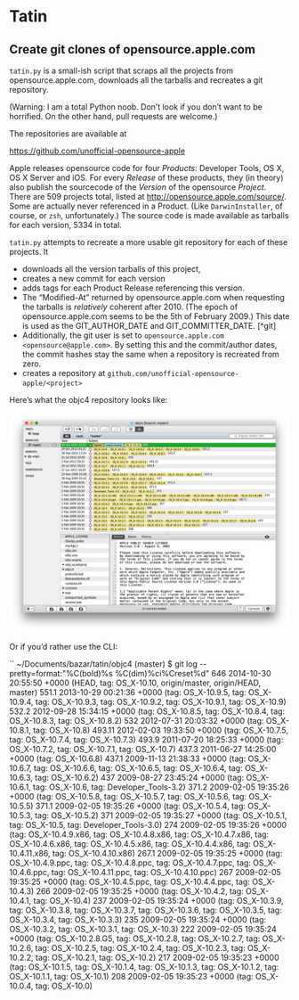 # Tatin

## Create git clones of opensource.apple.com

`tatin.py` is a small-ish script that scraps all the projects from opensource.apple.com, downloads all the tarballs and recreates a git repository.

(Warning: I am a total Python noob. Don’t look if you don’t want to be horrified. On the other hand, pull requests are welcome.)

The repositories are available at 

https://github.com/unofficial-opensource-apple

Apple releases opensource code for four _Products_: Developer Tools, OS X, OS X Server and iOS.
For every _Release_ of these products, they (in theory) also publish the sourcecode of the _Version_ of the opensource _Project_.
There are 509 projects total, listed at http://opensource.apple.com/source/. Some are actually never referenced in a Product. (Like `DarwinInstaller`, of course, or `zsh`, unfortunately.) The source code is made available as tarballs for each version, 5334 in total.

`tatin.py` attempts to recreate a more usable git repository for each of these projects. It 
* downloads all the version tarballs of this project, 
 * creates a new commit for each version
 * adds tags for each Product Release referencing this version.
 * The “Modified-At” returned by opensource.apple.com when requesting the tarballs is _relatively_ coherent after 2010. (The epoch of opensource.apple.com seems to be the 5th of February 2009.) This date is used as the GIT_AUTHOR_DATE and GIT_COMMITTER_DATE. [^git]
 * Additionally, the git user is set to `opensource.apple.com <opensource@apple.com>`. By setting this and the commit/author dates, the commit hashes stay the same when a repository is recreated from zero.
* creates a repository at `github.com/unofficial-opensource-apple/<project>`

Here’s what the objc4 repository looks like:

![](objc4.png)

Or if you’d rather use the CLI:

``
~/Documents/bazar/tatin/objc4 (master) $ git log --pretty=format:"%C(bold)%s %C(dim)%ci%Creset%d"
646 2014-10-30 20:55:50 +0000 (HEAD, tag: OS_X-10.10, origin/master, origin/HEAD, master)
551.1 2013-10-29 00:21:36 +0000 (tag: OS_X-10.9.5, tag: OS_X-10.9.4, tag: OS_X-10.9.3, tag: OS_X-10.9.2, tag: OS_X-10.9.1, tag: OS_X-10.9)
532.2 2012-09-28 15:34:15 +0000 (tag: OS_X-10.8.5, tag: OS_X-10.8.4, tag: OS_X-10.8.3, tag: OS_X-10.8.2)
532 2012-07-31 20:03:32 +0000 (tag: OS_X-10.8.1, tag: OS_X-10.8)
493.11 2012-02-03 19:33:50 +0000 (tag: OS_X-10.7.5, tag: OS_X-10.7.4, tag: OS_X-10.7.3)
493.9 2011-07-20 18:25:33 +0000 (tag: OS_X-10.7.2, tag: OS_X-10.7.1, tag: OS_X-10.7)
437.3 2011-06-27 14:25:00 +0000 (tag: OS_X-10.6.8)
437.1 2009-11-13 21:38:33 +0000 (tag: OS_X-10.6.7, tag: OS_X-10.6.6, tag: OS_X-10.6.5, tag: OS_X-10.6.4, tag: OS_X-10.6.3, tag: OS_X-10.6.2)
437 2009-08-27 23:45:24 +0000 (tag: OS_X-10.6.1, tag: OS_X-10.6, tag: Developer_Tools-3.2)
371.2 2009-02-05 19:35:26 +0000 (tag: OS_X-10.5.8, tag: OS_X-10.5.7, tag: OS_X-10.5.6, tag: OS_X-10.5.5)
371.1 2009-02-05 19:35:26 +0000 (tag: OS_X-10.5.4, tag: OS_X-10.5.3, tag: OS_X-10.5.2)
371 2009-02-05 19:35:27 +0000 (tag: OS_X-10.5.1, tag: OS_X-10.5, tag: Developer_Tools-3.0)
274 2009-02-05 19:35:26 +0000 (tag: OS_X-10.4.9.x86, tag: OS_X-10.4.8.x86, tag: OS_X-10.4.7.x86, tag: OS_X-10.4.6.x86, tag: OS_X-10.4.5.x86, tag: OS_X-10.4.4.x86, tag: OS_X-10.4.11.x86, tag: OS_X-10.4.10.x86)
267.1 2009-02-05 19:35:25 +0000 (tag: OS_X-10.4.9.ppc, tag: OS_X-10.4.8.ppc, tag: OS_X-10.4.7.ppc, tag: OS_X-10.4.6.ppc, tag: OS_X-10.4.11.ppc, tag: OS_X-10.4.10.ppc)
267 2009-02-05 19:35:25 +0000 (tag: OS_X-10.4.5.ppc, tag: OS_X-10.4.4.ppc, tag: OS_X-10.4.3)
266 2009-02-05 19:35:25 +0000 (tag: OS_X-10.4.2, tag: OS_X-10.4.1, tag: OS_X-10.4)
237 2009-02-05 19:35:24 +0000 (tag: OS_X-10.3.9, tag: OS_X-10.3.8, tag: OS_X-10.3.7, tag: OS_X-10.3.6, tag: OS_X-10.3.5, tag: OS_X-10.3.4, tag: OS_X-10.3.3)
235 2009-02-05 19:35:24 +0000 (tag: OS_X-10.3.2, tag: OS_X-10.3.1, tag: OS_X-10.3)
222 2009-02-05 19:35:24 +0000 (tag: OS_X-10.2.8.G5, tag: OS_X-10.2.8, tag: OS_X-10.2.7, tag: OS_X-10.2.6, tag: OS_X-10.2.5, tag: OS_X-10.2.4, tag: OS_X-10.2.3, tag: OS_X-10.2.2, tag: OS_X-10.2.1, tag: OS_X-10.2)
217 2009-02-05 19:35:23 +0000 (tag: OS_X-10.1.5, tag: OS_X-10.1.4, tag: OS_X-10.1.3, tag: OS_X-10.1.2, tag: OS_X-10.1.1, tag: OS_X-10.1)
208 2009-02-05 19:35:23 +0000 (tag: OS_X-10.0.4, tag: OS_X-10.0)
```

